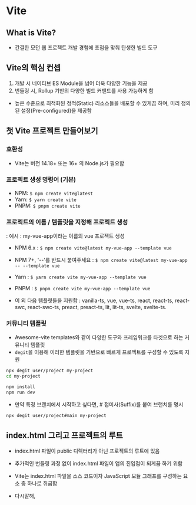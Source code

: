 # Vite

## What is Vite?

- 간결한 모던 웹 프로젝트 개발 경험에 초점을 맞춰 탄생한 빌드 도구

## Vite의 핵심 컨셉

1. 개발 시 네이티브 ES Module을 넘어 더욱 다양한 기능을 제공
2. 번들링 시, Rollup 기반의 다양한 빌드 커맨드를 사용 가능하게 함

- 높은 수준으로 최적화된 정적(Static) 리소스들을 배포할 수 있게끔 하며, 미리 정의된 설정(Pre-configured)을 제공함

## 첫 Vite 프로젝트 만들어보기

### 호환성

- Vite는 버전 14.18+ 또는 16+ 의 Node.js가 필요함

### 프로젝트 생성 명령어 (기본)

- NPM: `$ npm create vite@latest`
- Yarn: `$ yarn create vite`
- PNPM: `$ pnpm create vite`

### 프로젝트의 이름 / 템플릿을 지정해 프로젝트 생성

: 예시 : my-vue-app이라는 이름의 vue 프로젝트 생성

- NPM 6.x : `$ npm create vite@latest my-vue-app --template vue`
- NPM 7+, '--'를 반드시 붙여주세요 : `$ npm create vite@latest my-vue-app -- --template vue`
- Yarn : `$ yarn create vite my-vue-app --template vue`
- PNPM : `$ pnpm create vite my-vue-app --template vue`

- 이 외 다음 템플릿들을 지원함
  : vanilla-ts, vue, vue-ts, react, react-ts, react-swc, react-swc-ts, preact, preact-ts, lit, lit-ts, svelte, svelte-ts.

### 커뮤니티 템플릿

- Awesome-vite templates와 같이 다양한 도구와 프레임워크를 타겟으로 하는 커뮤니티 템플릿
- `degit`을 이용해 이러한 템플릿을 기반으로 빠르게 프로젝트를 구성할 수 있도록 지원

```bash
npx degit user/project my-project
cd my-project

npm install
npm run dev
```

- 만약 특정 브랜치에서 시작하고 싶다면, # 접미사(Suffix)를 붙여 브랜치를 명시

```bash
npx degit user/project#main my-project
```

## index.html 그리고 프로젝트의 루트

- index.html 파일이 public 디렉터리가 아닌 프로젝트의 루트에 있음
- 추가적인 번들링 과정 없이 index.html 파일이 앱의 진입점이 되게끔 하기 위함

- Vite는 index.html 파일을 소스 코드이자 JavaScript 모듈 그래프를 구성하는 요소 중 하나로 취급함
- 다시말해, <script type="module" src="..."> 태그를 이용해 JavaScript 소스 코드를 가져온다는 의미이며, 인라인으로 작성된 <script type="module">이나 <link href>와 같은 CSS 역시 Vite에서 취급 가능
- 추가적으로, Vite는 index.html 내에 존재하는 URL에 대해 %PUBLIC_URL%과 같은 Placeholder 없이 사용할 수 있도록 URL 베이스를 자동으로 맞춰줌
- Vite는 여러 .html 파일을 앱의 진입점으로 하는 Multi-page apps를 지원

## 프로젝트 루트 지정

- vite은 개발 서버를 시작할 때 현재 위치해 있는 디렉터리를 프로젝트 루트로 가정하고 동작
- 만약 특정 디렉터리를 지정해 프로젝트 루트로써 동작하게끔 하고 싶다면 : `vite serve some/sub/dir`

## 커맨드 라인 인터페이스

- vite가 설치된 프로젝트는 vite 명령을 통해 바로 Vite를 실행할 수 있음
- 기본적으로 Vite에서 제공하는 npm 스크립트

```json
{
  "scripts": {
    "dev": "vite", // 개발 서버를 실행합니다. (`vite dev` 또는 `vite serve`로도 시작이 가능합니다.)
    "build": "vite build", // 배포용 빌드 작업을 수행합니다.
    "preview": "vite preview" // 로컬에서 배포용 빌드에 대한 프리뷰 서버를 실행합니다.
  }
}
```

- Vite CLI와 함께 --port, --https와 같은 옵션을 사용할 수 있음
- 모든 CLI 옵션을 보기 : vite가 설치된 프로젝트 안에서 `npx vite --help`
